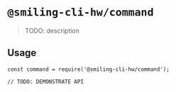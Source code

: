 # `@smiling-cli-hw/command`

> TODO: description

## Usage

```
const command = require('@smiling-cli-hw/command');

// TODO: DEMONSTRATE API
```
